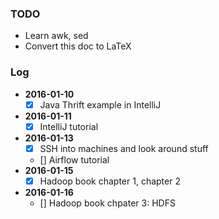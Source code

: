 ### TODO
+ Learn awk, sed
+ Convert this doc to LaTeX

### Log
+ **2016-01-10**
  - [x] Java Thrift example in IntelliJ
+ **2016-01-11**
  - [x] IntelliJ tutorial
+ **2016-01-13**
  - [x] SSH into machines and look around stuff
  - [] Airflow tutorial
+ **2016-01-15**
  - [x] Hadoop book chapter 1, chapter 2
+ **2016-01-16**
  - [] Hadoop book chpater 3: HDFS

